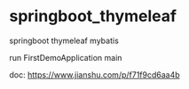 # springboot_thymeleaf
springboot thymeleaf mybatis

run FirstDemoApplication main

doc: https://www.jianshu.com/p/f71f9cd6aa4b
